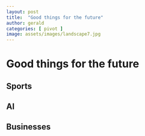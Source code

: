 ```yaml
---
layout: post
title:  "Good things for the future"
author: gerald
categories: [ pivot ]
image: assets/images/landscape7.jpg
---
```


# Good things for the future

## Sports

## AI

## Businesses
